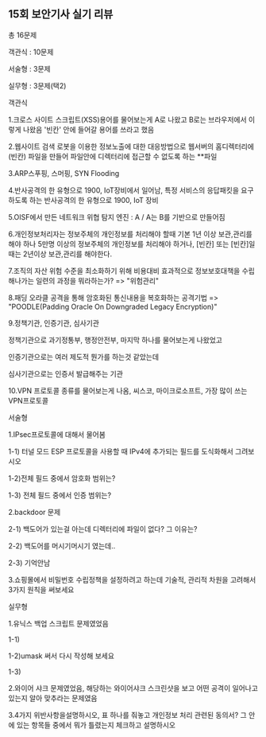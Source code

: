 ## 15회 보안기사 실기 리뷰



총 16문제

객관식 : 10문제

서술형 : 3문제

실무형 : 3문제(택2)



객관식

1.크로스 사이트 스크립트(XSS)용어를 물어보는게 A로 나왔고 B로는 브라우저에서 <script>(빈칸)(document.cookie)</script> 이렇게 나왔음 '빈칸' 안에 들어갈 용어를 쓰라고 했음

2.웹사이트 검색 로봇을 이용한 정보노출에 대한 대응방법으로 웹서버의 홈디렉터리에 (빈칸) 파일을 만들어 파일안에 디렉터리에 접근할 수 없도록 하는 **파일

3.ARP스푸핑, 스머핑, SYN Flooding

4.반사공격의 한 유형으로 1900, IoT장비에서 일어남, 특정 서비스의 응답패킷을 요구하도록 하는 반사공격의 한 유형으로 1900, IoT 장비

5.OISF에서 만든 네트워크 위협 탐지 엔진 : A / A는 B를 기반으로 만들어짐

6.개인정보처리자는 정보주체의 개인정보를 처리해야 할때 기본 1년 이상 보관,관리를 해야 하나 5만명 이상의 정보주체의 개인정보를 처리해야 하거나, [빈칸] 또는 [빈칸]일 때는 2년이상 보관,관리를 해야한다.

7.조직의 자산 위험 수준을 최소화하기 위해 비용대비 효과적으로 정보보호대책을 수립해나가는 일련의 과정을 뭐라하는가? => "위험관리"

8.패딩 오라클 공격을 통해 암호화된 통신내용을 복호화하는 공격기법 => "POODLE(Padding Oracle On Downgraded Legacy Encryption)"

9.정책기관, 인증기관, 심사기관

정책기관으로 과기정통부, 행정안전부, 마지막 하나를 물어보는게 나왔었고

인증기관으로는 여러 제도적 뭔가를 하는것 같았는데

심사기관으로는 인증서 발급해주는 기관

10.VPN 프로토콜 종류를 물어보는게 나옴, 씨스코, 마이크로소프트, 가장 많이 쓰는 VPN프로토콜



서술형

1.IPsec프로토콜에 대해서 물어봄

1-1) 터널 모드 ESP 프로토콜을 사용할 때 IPv4에 추가되는 필드를 도식화해서 그려보시오

1-2)전체 필드 중에서 암호화  범위는?

1-3) 전체 필드 중에서 인증 범위는?



2.backdoor 문제

2-1) 백도어가 있는걸 아는데 디렉터리에 파일이 없다? 그 이유는?

2-2) 백도어를 머시기머시기 였는데..

2-3) 기억안남



3.쇼핑몰에서 비밀번호 수립정책을 설정하려고 하는데 기술적, 관리적 차원을 고려해서 3가지 원칙을 써보세요





실무형

1.유닉스 백업 스크립트 문제였었음

1-1)

1-2)umask 써서 다시 작성해 보세요

1-3)



2.와이어 샤크 문제였었음, 해당하는 와이어샤크 스크린샷을 보고 어떤 공격이 일어나고 있는지 알아 맞추라는 문제였음



3.4가지 위반사항을설명하시오, 표 하나를 줘놓고 개인정보 처리 관련된 동의서? 그 안에 있는 항목들 중에서 뭐가 틀렸는지 체크하고 설명하시오